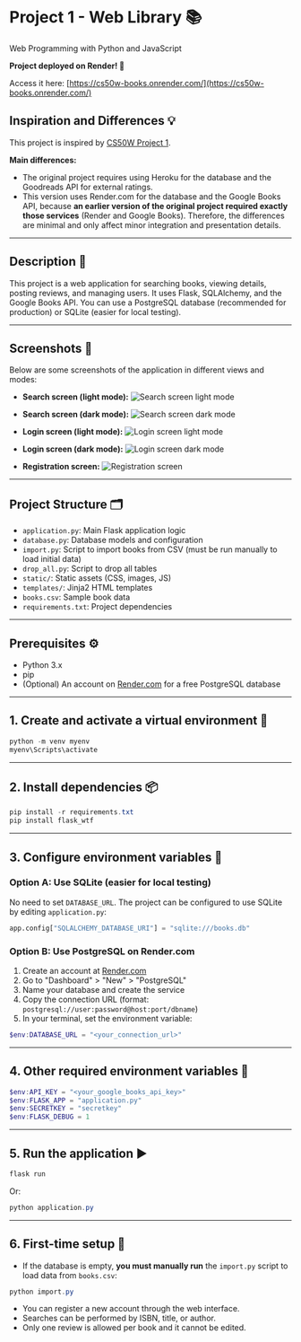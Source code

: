 # Project 1 - Web Library 📚

Web Programming with Python and JavaScript

**Project deployed on Render! 🚀**

Access it here: [https://cs50w-books.onrender.com/](https://cs50w-books.onrender.com/)

## Inspiration and Differences 💡

This project is inspired by [CS50W Project 1](https://docs.cs50.net/ocw/web/projects/1/project1.html).

**Main differences:**

* The original project requires using Heroku for the database and the Goodreads API for external ratings.
* This version uses Render.com for the database and the Google Books API, because **an earlier version of the original project required exactly those services** (Render and Google Books). Therefore, the differences are minimal and only affect minor integration and presentation details.

---

## Description 📝

This project is a web application for searching books, viewing details, posting reviews, and managing users. It uses Flask, SQLAlchemy, and the Google Books API. You can use a PostgreSQL database (recommended for production) or SQLite (easier for local testing).

---

## Screenshots 📸

Below are some screenshots of the application in different views and modes:

* **Search screen (light mode):**
  ![Search screen light mode](static/images/search_light.png)

* **Search screen (dark mode):**
  ![Search screen dark mode](static/images/search_black.png)

* **Login screen (light mode):**
  ![Login screen light mode](static/images/login.png)

* **Login screen (dark mode):**
  ![Login screen dark mode](static/images/login_black.png)

* **Registration screen:**
  ![Registration screen](static/images/register.png)

---

## Project Structure 🗂️

* `application.py`: Main Flask application logic
* `database.py`: Database models and configuration
* `import.py`: Script to import books from CSV (must be run manually to load initial data)
* `drop_all.py`: Script to drop all tables
* `static/`: Static assets (CSS, images, JS)
* `templates/`: Jinja2 HTML templates
* `books.csv`: Sample book data
* `requirements.txt`: Project dependencies

---

## Prerequisites ⚙️

* Python 3.x
* pip
* (Optional) An account on [Render.com](https://render.com/) for a free PostgreSQL database

---

## 1. Create and activate a virtual environment 🐍

```powershell
python -m venv myenv
myenv\Scripts\activate
```

---

## 2. Install dependencies 📦

```powershell
pip install -r requirements.txt
pip install flask_wtf
```

---

## 3. Configure environment variables 🔑

### Option A: Use SQLite (easier for local testing)

No need to set `DATABASE_URL`. The project can be configured to use SQLite by editing `application.py`:

```python
app.config["SQLALCHEMY_DATABASE_URI"] = "sqlite:///books.db"
```

### Option B: Use PostgreSQL on Render.com

1. Create an account at [Render.com](https://render.com/)
2. Go to "Dashboard" > "New" > "PostgreSQL"
3. Name your database and create the service
4. Copy the connection URL (format: `postgresql://user:password@host:port/dbname`)
5. In your terminal, set the environment variable:

```powershell
$env:DATABASE_URL = "<your_connection_url>"
```

---

## 4. Other required environment variables 🧩

```powershell
$env:API_KEY = "<your_google_books_api_key>"
$env:FLASK_APP = "application.py"
$env:SECRETKEY = "secretkey"
$env:FLASK_DEBUG = 1
```

---

## 5. Run the application ▶️

```powershell
flask run
```

Or:

```powershell
python application.py
```

---

## 6. First-time setup 🚦

* If the database is empty, **you must manually run** the `import.py` script to load data from `books.csv`:

```powershell
python import.py
```

* You can register a new account through the web interface.
* Searches can be performed by ISBN, title, or author.
* Only one review is allowed per book and it cannot be edited.
